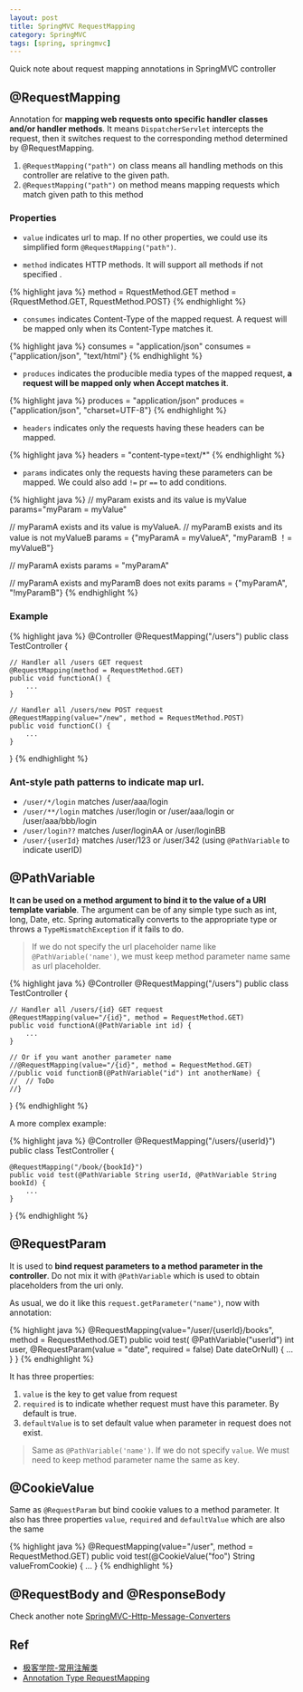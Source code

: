 ```yaml
---
layout: post
title: SpringMVC RequestMapping
category: SpringMVC
tags: [spring, springmvc]
---
```


Quick note about request mapping annotations in SpringMVC controller

## @RequestMapping

Annotation for **mapping web requests onto specific handler classes and/or handler methods**. It means `DispatcherServlet` intercepts the request, then it switches request to the corresponding method determined by @RequestMapping.

1. `@RequestMapping("path")` on class means all handling methods on this controller are relative to the given path.
2. `@RequestMapping("path")` on method means mapping requests which match given path to this method

### Properties

* `value` indicates url to map. If no other properties, we could use its simplified form `@RequestMapping("path")`.

* `method` indicates HTTP methods. It will support all methods if not specified .

{% highlight java %}
method = RquestMethod.GET
method = {RquestMethod.GET, RquestMethod.POST}
{% endhighlight %}

* `consumes` indicates Content-Type of the mapped request. A request will be mapped only when its Content-Type matches it.

{% highlight java %}
consumes = "application/json"
consumes = {"application/json", "text/html"}
{% endhighlight %}

* `produces` indicates the producible media types of the mapped request, **a request will be mapped only when Accept matches it**.

{% highlight java %}
produces = "application/json"
produces = {"application/json", "charset=UTF-8"}
{% endhighlight %}

* `headers` indicates only the requests having these headers can be mapped.

{% highlight java %}
headers = "content-type=text/*"
{% endhighlight %}

* `params` indicates only the requests having these parameters can be mapped. We could also add `!=` pr `==` to add conditions.

{% highlight java %}
// myParam exists and its value is myValue
params="myParam = myValue" 

// myParamA exists and its value is myValueA. // myParamB exists and its value is not myValueB
params = {"myParamA = myValueA", "myParamB ！= myValueB"}

// myParamA exists
params = "myParamA" 

// myParamA exists and myParamB does not exits
params = {"myParamA", "!myParamB"} 
{% endhighlight %}

### Example

{% highlight java %}
@Controller
@RequestMapping("/users") 
public class TestController {
	
    // Handler all /users GET request
    @RequestMapping(method = RequestMethod.GET) 
    public void functionA() {
        ...
    }

    // Handler all /users/new POST request
    @RequestMapping(value="/new", method = RequestMethod.POST)
    public void functionC() {
        ...
    }

}
{% endhighlight %}

### Ant-style path patterns to indicate map url.

* `/user/*/login`  matches /user/aaa/login
* `/user/**/login` matches /user/login or /user/aaa/login or /user/aaa/bbb/login
* `/user/login??`  matches /user/loginAA or /user/loginBB
* `/user/{userId}` matches /user/123 or /user/342  (using `@PathVariable` to indicate userID)

## @PathVariable

**It can be used on a method argument to bind it to the value of a URI template variable**. The argument can be of any simple type such as int, long, Date, etc. Spring automatically converts to the appropriate type or throws a `TypeMismatchException` if it fails to do.

>If we do not specify the url placeholder name like `@PathVariable('name')`, we must keep method parameter name  same as url placeholder.

{% highlight java %}
@Controller
@RequestMapping("/users") 
public class TestController {

    // Handler all /users/{id} GET request
    @RequestMapping(value="/{id}", method = RequestMethod.GET)
    public void functionA(@PathVariable int id) {
        ...
    }

    // Or if you want another parameter name
    //@RequestMapping(value="/{id}", method = RequestMethod.GET)
    //public void functionB(@PathVariable("id") int anotherName) {
    //	// ToDo
    //}
}
{% endhighlight %}

A more complex example:

{% highlight java %}
@Controller
@RequestMapping("/users/{userId}")
public class TestController {

  	@RequestMapping("/book/{bookId}")
  	public void test(@PathVariable String userId, @PathVariable String bookId) {
        ...
  	}

}
{% endhighlight %}

## @RequestParam 

It is used to **bind request parameters to a method parameter in the controller**. Do not mix it with `@PathVariable` which is used to obtain placeholders from the uri only.

As usual, we do it like this `request.getParameter("name")`, now with annotation:

{% highlight java %}
@RequestMapping(value="/user/{userId}/books", method = RequestMethod.GET)
public void test(
	@PathVariable("userId") int user,
    @RequestParam(value = "date", required = false) Date dateOrNull) {
  	    ...
  	}
}
{% endhighlight %}

It has three properties:

1. `value` is the key to get value from request
2. `required` is to indicate whether request must have this parameter. By default is true.
3. `defaultValue` is to set default value when parameter in request does not exist.

>Same as `@PathVariable('name')`. If we do not specify `value`. We must need to keep method parameter name the same as key.


## @CookieValue

Same as `@RequestParam` but bind cookie values to a method parameter. It also has three properties `value`, `required` and `defaultValue` which are also the same 

{% highlight java %}
@RequestMapping(value="/user", method = RequestMethod.GET)
public void test(@CookieValue("foo") String valueFromCookie) {
  	...
}
{% endhighlight %}

## @RequestBody and @ResponseBody

Check another note [SpringMVC-Http-Message-Converters](http://selfjt.github.io/articles/2016/04/SpringMVC-Http-Message-Converters.html)

## Ref

* [极客学院-常用注解类](http://jiuye.jikexueyuan.com/play?id=2239&class_id=36)
* [Annotation Type RequestMapping](https://docs.spring.io/spring/docs/current/javadoc-api/org/springframework/web/bind/annotation/RequestMapping.html)